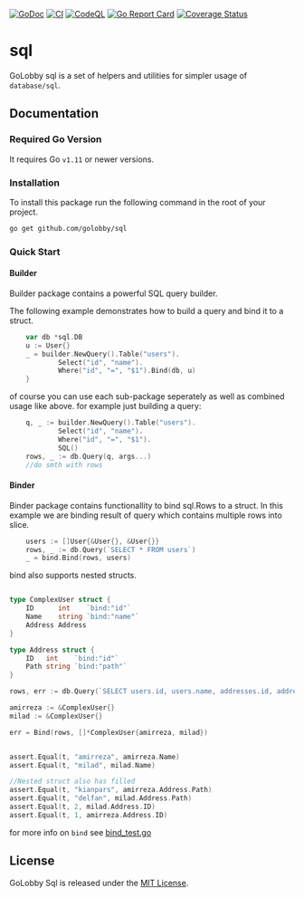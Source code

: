 [![GoDoc](https://godoc.org/github.com/golobby/sql?status.svg)](https://godoc.org/github.com/golobby/sql)
[![CI](https://github.com/golobby/sql/actions/workflows/ci.yml/badge.svg)](https://github.com/golobby/sql/actions/workflows/ci.yml)
[![CodeQL](https://github.com/golobby/sql/workflows/CodeQL/badge.svg)](https://github.com/golobby/config/actions?query=workflow%3ACodeQL)
[![Go Report Card](https://goreportcard.com/badge/github.com/golobby/sql)](https://goreportcard.com/report/github.com/golobby/sql)
[![Coverage Status](https://coveralls.io/repos/github/golobby/config/badge.svg)](https://coveralls.io/github/golobby/sql?branch=master)

# sql 
GoLobby sql is a set of helpers and utilities for simpler usage of `database/sql`.

## Documentation
### Required Go Version
It requires Go `v1.11` or newer versions.

### Installation
To install this package run the following command in the root of your project.

```bash
go get github.com/golobby/sql
```

### Quick Start
#### Builder
Builder package contains a powerful SQL query builder.

The following example demonstrates how to build a query and bind it to a struct.
```go
    var db *sql.DB
    u := User{}
    _ = builder.NewQuery().Table("users").
			Select("id", "name").
			Where("id", "=", "$1").Bind(db, u)
    }
```
of course you can use each sub-package seperately as well as combined usage like above.
for example just building a query:
```go
    q, _ := builder.NewQuery().Table("users").
			Select("id", "name").
			Where("id", "=", "$1").
			SQL()
    rows, _ := db.Query(q, args...)
    //do smth with rows

```
#### Binder
Binder package contains functionallity to bind sql.Rows to a struct.
In this example we are binding result of query which contains multiple rows into slice.
```go
    users := []User{&User{}, &User{}}
    rows, _ := db.Query(`SELECT * FROM users`)
    _ = bind.Bind(rows, users)
```

bind also supports nested structs.
```go

type ComplexUser struct {
	ID      int    `bind:"id"`
	Name    string `bind:"name"`
	Address Address
}

type Address struct {
	ID   int    `bind:"id"`
	Path string `bind:"path"`
}

rows, err := db.Query(`SELECT users.id, users.name, addresses.id, addresses.path FROM users INNER JOIN addresses ON addresses.user_id = users.id`)

amirreza := &ComplexUser{}
milad := &ComplexUser{}

err = Bind(rows, []*ComplexUser{amirreza, milad})


assert.Equal(t, "amirreza", amirreza.Name)
assert.Equal(t, "milad", milad.Name)

//Nested struct also has filled
assert.Equal(t, "kianpars", amirreza.Address.Path)
assert.Equal(t, "delfan", milad.Address.Path)
assert.Equal(t, 2, milad.Address.ID)
assert.Equal(t, 1, amirreza.Address.ID)

```
for more info on `bind` see [bind\_test.go](https://github.com/golobby/sql/tree/master/bind/bind_test.go)

## License
GoLobby Sql is released under the [MIT License](http://opensource.org/licenses/mit-license.php).

